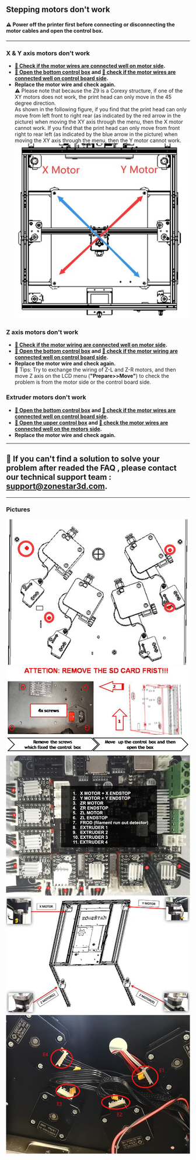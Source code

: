 ## Stepping motors don't work
#### :warning: Power off the printer first before connecting or disconnecting the motor cables and open the control box.

-----
### X & Y axis motors don't work
- **[:art: Check if the motor wires are connected well on motor side](XYZMotors_wiring.jpg).**
- **[:art: Open the bottom control box](../How_to_open_the_control_box.jpg) and [:art: check if the motor wires are connected well on control board side](MotorENDSTOP_wiring.jpg).**
- **Replace the motor wire and check again.**   
:warning: Please note that because the Z9 is a Corexy structure, if one of the XY motors does not work, the print head can only move in the 45 degree direction.    
As shown in the following figure, if you find that the print head can only move from left front to right rear (as indicated by the red arrow in the picture) when moving the XY axis through the menu, then the X motor cannot work. If you find that the print head can only move from front right to rear left (as indicated by the blue arrow in the picture) when moving the XY axis through the menu, then the Y motor cannot work.   
![](./XYMotor_Issue.jpg)
 
### Z axis motors don't work
- **[:art: Check if the motor wiring are connected well on motor side](XYZMotors_wiring.jpg).**
- **[:art: Open the bottom control box](../How_to_open_the_control_box.jpg) and [:art: check if the motor wiring are connected well on control board side](MotorENDSTOP_wiring.jpg).**
- **Replace the motor wire and check again.**   
:star2: Tips: Try to exchange the wiring of Z-L and Z-R motors, and then move Z axis on the LCD menu (**"Prepare>>Move"**) to check the problem is from the motor side or the control board side.

### Extruder motors don't work
- **[:art: Open the bottom control box](../How_to_open_the_control_box.jpg) and [:art: check if the motor wires are connected well on control board side](MotorENDSTOP_wiring.jpg).**
- **[:art: Open the upper control box](../Upper_box_mounted_screws.jpg) and [:art: check the motor wires are connected well on the motors side](ExtruderMotors_wiring.jpg).**
- **Replace the motor wire and check again.**   

-----
## :email: If you can't find a solution to solve your problem after readed the FAQ , please contact our technical support team : support@zonestar3d.com.

-----
### Pictures
![](../Upper_box_mounted_screws.jpg)
![](../How_to_open_the_control_box.jpg)
![](MotorENDSTOP_wiring.jpg)
![](XYZMotors_wiring.jpg)
![](ExtruderMotors_wiring.jpg)